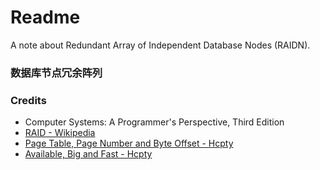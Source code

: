 # Readme
A note about Redundant Array of Independent Database Nodes (RAIDN).

### 数据库节点冗余阵列

### Credits
- Computer Systems: A Programmer's Perspective, Third Edition
- [RAID - Wikipedia](https://en.wikipedia.org/wiki/RAID)
- [Page Table, Page Number and Byte Offset - Hcpty](https://github.com/hcpty/page-table-page-number-and-byte-offset)
- [Available, Big and Fast - Hcpty](https://github.com/hcpty/available-big-and-fast)
